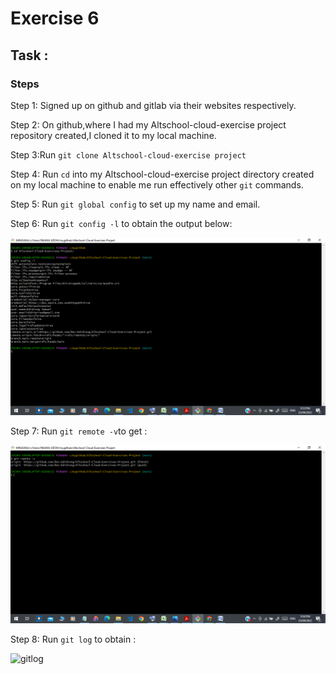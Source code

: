 # Exercise 6

## Task :

### Steps

Step 1: Signed up on github and gitlab via their websites respectively. 

Step 2: On github,where I had my Altschool-cloud-exercise project repository created,I cloned it to my local machine.

Step 3:Run `git clone Altschool-cloud-exercise project`

Step 4: Run `cd` into my Altschool-cloud-exercise project directory created on my local machine to enable me run effectively other `git` commands.

Step 5: Run `git global config` to set up my name and email.

Step 6: Run `git config -l` to obtain the output below:

![git.config-l](https://github.com/Dev-Edidiong/Altschool-Cloud-Exercises-Project/blob/38db34bd0458fc5639b3b0d1a31c4018cd2741fc/Exercise_6/git.config-l.png)

Step 7: Run `git remote -v`to get :

![git.remote-v](https://github.com/Dev-Edidiong/Altschool-Cloud-Exercises-Project/blob/372be0e4a7512fe1f03a87af16bdf73d896f89ec/Exercise_6/git.remote-v.png)

Step 8: Run `git log` to obtain :

![gitlog]() 
